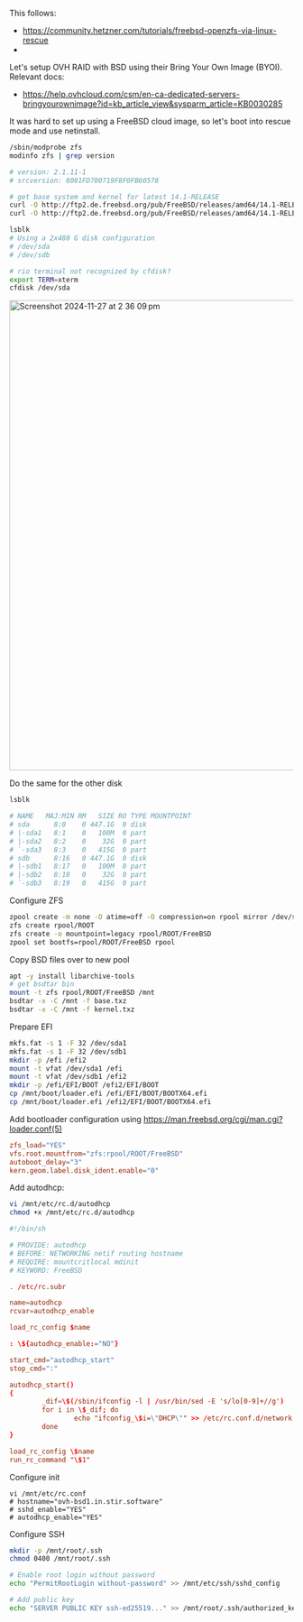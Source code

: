 This follows:

- https://community.hetzner.com/tutorials/freebsd-openzfs-via-linux-rescue
- 

Let's setup OVH RAID with BSD using their Bring Your Own Image (BYOI).
Relevant docs:

- https://help.ovhcloud.com/csm/en-ca-dedicated-servers-bringyourownimage?id=kb_article_view&sysparm_article=KB0030285

It was hard to set up using a FreeBSD cloud image, so let's boot into rescue mode and use netinstall.


```sh
/sbin/modprobe zfs
modinfo zfs | grep version

# version: 2.1.11-1
# srcversion: 8081FD700719F8F0FB60578

# get base system and kernel for latest 14.1-RELEASE
curl -O http://ftp2.de.freebsd.org/pub/FreeBSD/releases/amd64/14.1-RELEASE/base.txz
curl -O http://ftp2.de.freebsd.org/pub/FreeBSD/releases/amd64/14.1-RELEASE/kernel.txz

lsblk
# Using a 2x480 G disk configuration
# /dev/sda
# /dev/sdb

# rio terminal not recognized by cfdisk?
export TERM=xterm
cfdisk /dev/sda
```

<img width="834" alt="Screenshot 2024-11-27 at 2 36 09 pm" src="https://github.com/user-attachments/assets/5aec5f41-8c6f-4cbd-9240-d4a1b3f2e5a0">

Do the same for the other disk

```sh
lsblk

# NAME   MAJ:MIN RM   SIZE RO TYPE MOUNTPOINT
# sda      8:0    0 447.1G  0 disk
# |-sda1   8:1    0   100M  0 part
# |-sda2   8:2    0    32G  0 part
# `-sda3   8:3    0   415G  0 part
# sdb      8:16   0 447.1G  0 disk
# |-sdb1   8:17   0   100M  0 part
# |-sdb2   8:18   0    32G  0 part
# `-sdb3   8:19   0   415G  0 part
```

Configure ZFS

```sh
zpool create -m none -O atime=off -O compression=on rpool mirror /dev/sda3 /dev/sdb3
zfs create rpool/ROOT
zfs create -o mountpoint=legacy rpool/ROOT/FreeBSD
zpool set bootfs=rpool/ROOT/FreeBSD rpool
```

Copy BSD files over to new pool

```sh
apt -y install libarchive-tools
# get bsdtar bin
mount -t zfs rpool/ROOT/FreeBSD /mnt
bsdtar -x -C /mnt -f base.txz
bsdtar -x -C /mnt -f kernel.txz
```

Prepare EFI

```sh
mkfs.fat -s 1 -F 32 /dev/sda1
mkfs.fat -s 1 -F 32 /dev/sdb1
mkdir -p /efi /efi2
mount -t vfat /dev/sda1 /efi
mount -t vfat /dev/sdb1 /efi2
mkdir -p /efi/EFI/BOOT /efi2/EFI/BOOT
cp /mnt/boot/loader.efi /efi/EFI/BOOT/BOOTX64.efi
cp /mnt/boot/loader.efi /efi2/EFI/BOOT/BOOTX64.efi
```

Add bootloader configuration using <https://man.freebsd.org/cgi/man.cgi?loader.conf(5)>

```conf
zfs_load="YES"
vfs.root.mountfrom="zfs:rpool/ROOT/FreeBSD"
autoboot_delay="3"
kern.geom.label.disk_ident.enable="0"
```

Add autodhcp:

```sh
vi /mnt/etc/rc.d/autodhcp
chmod +x /mnt/etc/rc.d/autodhcp
```

```conf
#!/bin/sh

# PROVIDE: autodhcp
# BEFORE: NETWORKING netif routing hostname
# REQUIRE: mountcritlocal mdinit
# KEYWORD: FreeBSD

. /etc/rc.subr

name=autodhcp
rcvar=autodhcp_enable

load_rc_config $name

: \${autodhcp_enable:="NO"}

start_cmd="autodhcp_start"
stop_cmd=":"

autodhcp_start()
{
        _dif=\$(/sbin/ifconfig -l | /usr/bin/sed -E 's/lo[0-9]+//g')
        for i in \$_dif; do
                echo "ifconfig_\$i=\"DHCP\"" >> /etc/rc.conf.d/network
        done
}

load_rc_config \$name
run_rc_command "\$1"
```

Configure init

```
vi /mnt/etc/rc.conf
# hostname="ovh-bsd1.in.stir.software"
# sshd_enable="YES"
# autodhcp_enable="YES"
```

Configure SSH

```sh
mkdir -p /mnt/root/.ssh
chmod 0400 /mnt/root/.ssh

# Enable root login without password
echo "PermitRootLogin without-password" >> /mnt/etc/ssh/sshd_config

# Add public key
echo "SERVER PUBLIC KEY ssh-ed25519..." >> /mnt/root/.ssh/authorized_keys
```
